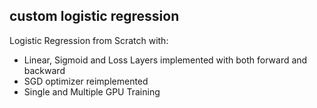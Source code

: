 ## custom logistic regression

Logistic Regression from Scratch with:
- Linear, Sigmoid and Loss Layers implemented with both forward and backward
- SGD optimizer reimplemented
- Single and Multiple GPU Training
